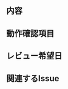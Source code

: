 <!-- I want to review in Japanese. -->
## 内容

## 動作確認項目

## レビュー希望日

## 関連するIssue

<!-- for GitHub Copilot review rule -->
<!--
レビューする際には、以下のprefix(接頭辞)をつけてください
[must]  
[imo] (in my opinion)  
[nits](nitpick) 
[ask]  
[fyi]
-->
<!-- for GitHub Copilot review  rules-->

<!-- I want to review in Japanese. -->
